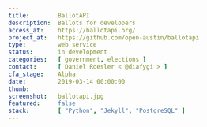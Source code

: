 ```yaml
---
title:        BallotAPI
description:  Ballots for developers
access_at:    https://ballotapi.org/
project_at:   https://github.com/open-austin/ballotapi
type:         web service
status:       in development
categories:   [ government, elections ]
contact:      [ Daniel Roesler < @diafygi > ]
cfa_stage:    Alpha
date:         2019-03-14 00:00:00
thumb:
screenshot:   ballotapi.jpg
featured:     false
stack:        [ "Python", "Jekyll", "PostgreSQL" ]
---
```


